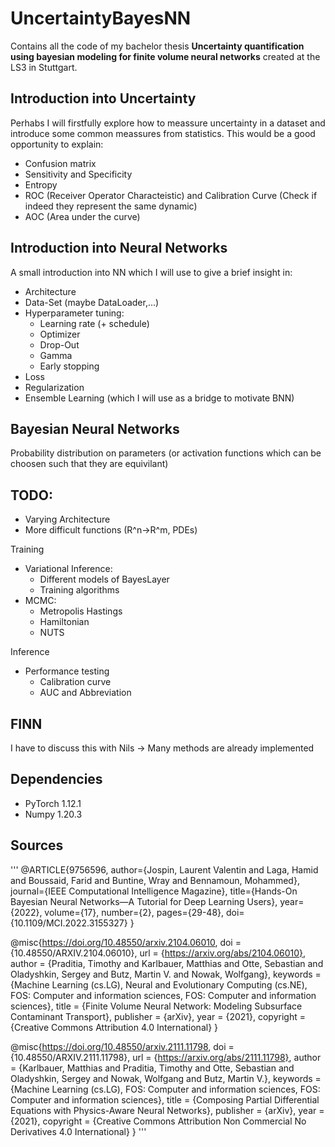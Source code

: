 # UncertaintyBayesNN
Contains all the code of my bachelor thesis **Uncertainty quantification using bayesian modeling for finite volume neural networks** created at the LS3 in Stuttgart.

## Introduction into Uncertainty

Perhabs I will firstfully explore how to meassure uncertainty in a dataset and introduce some common meassures from statistics. This would be a good opportunity to explain:

* Confusion matrix
* Sensitivity and Specificity
* Entropy
* ROC (Receiver Operator Characteistic) and Calibration Curve (Check if indeed they represent the same dynamic)
* AOC (Area under the curve)


## Introduction into Neural Networks

A small introduction into NN which I will use to give a brief insight in:

* Architecture
* Data-Set (maybe DataLoader,...)
* Hyperparameter tuning:
  * Learning rate (+ schedule)
  * Optimizer
  * Drop-Out
  * Gamma
  * Early stopping
* Loss
* Regularization
* Ensemble Learning (which I will use as a bridge to motivate BNN)


## Bayesian Neural Networks

Probability distribution on parameters (or activation functions which can be choosen such that they are equivilant)

## TODO:
- Varying Architecture
- More difficult functions (R^n->R^m, PDEs)

Training

- Variational Inference:
     * Different models of BayesLayer
     * Training algorithms
- MCMC:
     * Metropolis Hastings
     * Hamiltonian
     * NUTS

Inference

- Performance testing
     * Calibration curve
     * AUC and Abbreviation

## FINN

I have to discuss this with Nils -> Many methods are already implemented



## Dependencies

- PyTorch 1.12.1
- Numpy 1.20.3

## Sources
'''
@ARTICLE{9756596,
author={Jospin, Laurent Valentin and Laga, Hamid and Boussaid, Farid and Buntine, Wray and Bennamoun, Mohammed},
journal={IEEE Computational Intelligence Magazine}, 
title={Hands-On Bayesian Neural Networks—A Tutorial for Deep Learning Users}, 
year={2022},
volume={17},
number={2},
pages={29-48},
doi={10.1109/MCI.2022.3155327}
}

@misc{https://doi.org/10.48550/arxiv.2104.06010,
  doi = {10.48550/ARXIV.2104.06010},
  url = {https://arxiv.org/abs/2104.06010},
  author = {Praditia, Timothy and Karlbauer, Matthias and Otte, Sebastian and Oladyshkin, Sergey and Butz, Martin V. and Nowak, Wolfgang},
  keywords = {Machine Learning (cs.LG), Neural and Evolutionary Computing (cs.NE), FOS: Computer and information sciences, FOS: Computer and information sciences},
  title = {Finite Volume Neural Network: Modeling Subsurface Contaminant Transport},
  publisher = {arXiv},
  year = {2021},
  copyright = {Creative Commons Attribution 4.0 International}
}

@misc{https://doi.org/10.48550/arxiv.2111.11798,
  doi = {10.48550/ARXIV.2111.11798},
  url = {https://arxiv.org/abs/2111.11798},
  author = {Karlbauer, Matthias and Praditia, Timothy and Otte, Sebastian and Oladyshkin, Sergey and Nowak, Wolfgang and Butz, Martin V.},
  keywords = {Machine Learning (cs.LG), FOS: Computer and information sciences, FOS: Computer and information sciences},
  title = {Composing Partial Differential Equations with Physics-Aware Neural Networks},
  publisher = {arXiv},
  year = {2021},
  copyright = {Creative Commons Attribution Non Commercial No Derivatives 4.0 International}
}
'''
